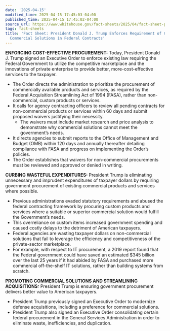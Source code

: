 ```yaml
---
date: '2025-04-15'
modified_time: 2025-04-15 17:45:03-04:00
published_time: 2025-04-15 17:45:02-04:00
source_url: https://www.whitehouse.gov/fact-sheets/2025/04/fact-sheet-president-donald-j-trump-enforces-requirement-of-cost-effective-commercial-solutions-in-federal-contracts/
tags: fact-sheets
title: 'Fact Sheet: President Donald J. Trump Enforces Requirement of Cost-Effective
  Commercial Solutions in Federal Contracts'
---
```

 
**ENFORCING COST-EFFECTIVE PROCUREMENT:** Today, President Donald J.
Trump signed an Executive Order to enforce existing law requiring the
Federal Government to utilize the competitive marketplace and the
innovations of private enterprise to provide better, more-cost-effective
services to the taxpayer.

-   The Order directs the administration to prioritize the procurement
    of commercially available products and services, as required by the
    Federal Acquisition Streamlining Act of 1994 (FASA), rather than
    non-commercial, custom products or services.
-   It calls for agency contracting officers to review all pending
    contracts for non-commercial products or services within 60 days and
    submit proposed waivers justifying their necessity.
    -   The waivers must include market research and price analysis to
        demonstrate why commercial solutions cannot meet the
        government’s needs.
-   It directs agencies to submit reports to the Office of Management
    and Budget (OMB) within 120 days and annually thereafter detailing
    compliance with FASA and progress on implementing the Order’s
    policies.
-   The Order establishes that waivers for non-commercial procurements
    must be reviewed and approved or denied in writing.

**CURBING WASTEFUL EXPENDITURES:** President Trump is eliminating
unnecessary and imprudent expenditures of taxpayer dollars by requiring
government procurement of existing commercial products and services
where possible.

-   Previous administrations evaded statutory requirements and abused
    the federal contracting framework by procuring custom products and
    services where a suitable or superior commercial solution would
    fulfill the Government’s needs.
-   This overreliance on custom items increased government spending and
    caused costly delays to the detriment of American taxpayers.
-   Federal agencies are wasting taxpayer dollars on non-commercial
    solutions that fail to leverage the efficiency and competitiveness
    of the private-sector marketplace.
-   For example, with respect to IT procurement, a 2019 report found
    that the Federal government could have saved an estimated $345
    billion over the last 25 years if it had abided by FASA and
    purchased more commercial off-the-shelf IT solutions, rather than
    building systems from scratch.

**PROMOTING COMMERCIAL SOLUTIONS AND STREAMLINING ACQUISITIONS:**
President Trump is ensuring government procurement delivers better value
to American taxpayers.

-   President Trump previously signed an Executive Order to modernize
    defense acquisitions, including a preference for commercial
    solutions.
-   President Trump also signed an Executive Order consolidating certain
    federal procurement in the General Services Administration in order
    to eliminate waste, inefficiencies, and duplication.
